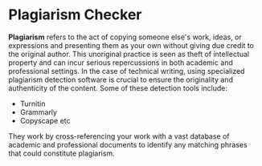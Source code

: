 # Plagiarism Checker

**Plagiarism** refers to the act of copying someone else's work, ideas, or expressions and presenting them as your own without giving due credit to the original author. This unoriginal practice is seen as theft of intellectual property and can incur serious repercussions in both academic and professional settings. In the case of technical writing, using specialized plagiarism detection software is crucial to ensure the originality and authenticity of the content. Some of these detection tools include:
- Turnitin
- Grammarly
- Copyscape etc

They work by cross-referencing your work with a vast database of academic and professional documents to identify any matching phrases that could constitute plagiarism.
